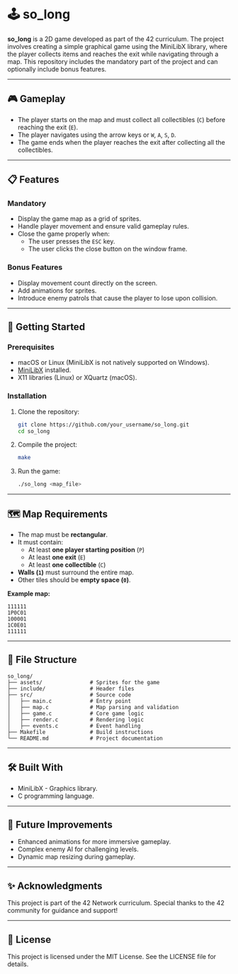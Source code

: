# 🕹️ so_long

**so_long** is a 2D game developed as part of the 42 curriculum. The project involves creating a simple graphical game using the MiniLibX library, where the player collects items and reaches the exit while navigating through a map. This repository includes the mandatory part of the project and can optionally include bonus features.

---

## 🎮 Gameplay

- The player starts on the map and must collect all collectibles (`C`) before reaching the exit (`E`).
- The player navigates using the arrow keys or `W`, `A`, `S`, `D`.
- The game ends when the player reaches the exit after collecting all the collectibles.

---

## 📋 Features

### **Mandatory**
- Display the game map as a grid of sprites.
- Handle player movement and ensure valid gameplay rules.
- Close the game properly when:
  - The user presses the `ESC` key.
  - The user clicks the close button on the window frame.

### **Bonus Features**
- Display movement count directly on the screen.
- Add animations for sprites.
- Introduce enemy patrols that cause the player to lose upon collision.

---

## 🚀 Getting Started

### Prerequisites
- macOS or Linux (MiniLibX is not natively supported on Windows).
- [MiniLibX](https://github.com/42Paris/minilibx-linux) installed.
- X11 libraries (Linux) or XQuartz (macOS).

### Installation

1. Clone the repository:
   ```bash
   git clone https://github.com/your_username/so_long.git
   cd so_long
   ```

2. Compile the project:
   ```bash
   make
   ```

3. Run the game:
   ```bash
   ./so_long <map_file>
   ```

---

## 🗺️ Map Requirements

- The map must be **rectangular**.
- It must contain:
  - At least **one player starting position** (`P`)
  - At least **one exit** (`E`)
  - At least **one collectible** (`C`)
- **Walls (`1`)** must surround the entire map.
- Other tiles should be **empty space (`0`)**.

**Example map:**
```
111111
1P0C01
100001
1C0E01
111111
```

---

## 📂 File Structure

```
so_long/
├── assets/               # Sprites for the game
├── include/              # Header files
├── src/                  # Source code
│   ├── main.c            # Entry point
│   ├── map.c             # Map parsing and validation
│   ├── game.c            # Core game logic
│   ├── render.c          # Rendering logic
│   ├── events.c          # Event handling
├── Makefile              # Build instructions
└── README.md             # Project documentation
```

---

## 🛠️ Built With

- MiniLibX - Graphics library.
- C programming language.

---

## 📖 Future Improvements

- Enhanced animations for more immersive gameplay.
- Complex enemy AI for challenging levels.
- Dynamic map resizing during gameplay.

---

## ✨ Acknowledgments

This project is part of the 42 Network curriculum. Special thanks to the 42 community for guidance and support!

---

## 📜 License

This project is licensed under the MIT License. See the LICENSE file for details.
